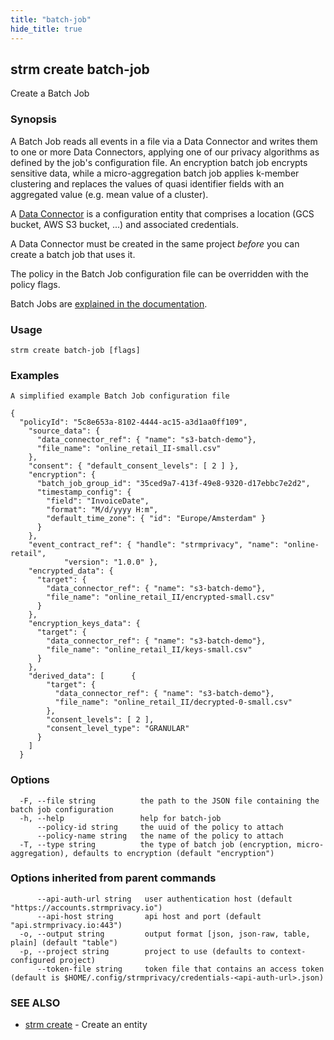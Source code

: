 ```yaml
---
title: "batch-job"
hide_title: true
---
```

## strm create batch-job

Create a Batch Job

### Synopsis

A Batch Job reads all events in a file via a Data Connector and writes them to one or more Data Connectors,
applying one of our privacy algorithms as defined by the job's configuration file. An encryption batch job
encrypts sensitive data, while a micro-aggregation batch job applies k-member clustering and replaces
the values of quasi identifier fields with an aggregated value (e.g. mean value of a cluster). 

A [Data Connector](docs/04-reference/01-cli-reference/strm/create/data-connector/index.md) is a configuration
entity that comprises a location (GCS bucket, AWS S3 bucket, ...) and associated credentials.

A Data Connector must be created in the same project *before* you can create a batch job that uses it.

The policy in the Batch Job configuration file can be overridden with the policy flags.

Batch Jobs are [explained in the documentation](https://docs.strmprivacy.io/docs/latest/quickstart/batch/batch-jobs/).

### Usage

```
strm create batch-job [flags]
```

### Examples

```
A simplified example Batch Job configuration file

{
  "policyId": "5c8e653a-8102-4444-ac15-a3d1aa0ff109",
	"source_data": {
	  "data_connector_ref": { "name": "s3-batch-demo"},
	  "file_name": "online_retail_II-small.csv"
	},
	"consent": { "default_consent_levels": [ 2 ] },
	"encryption": {
	  "batch_job_group_id": "35ced9a7-413f-49e8-9320-d17ebbc7e2d2",
	  "timestamp_config": {
		"field": "InvoiceDate",
		"format": "M/d/yyyy H:m",
		"default_time_zone": { "id": "Europe/Amsterdam" }
	  }
	},
	"event_contract_ref": { "handle": "strmprivacy", "name": "online-retail",
			"version": "1.0.0" },
	"encrypted_data": {
	  "target": {
		"data_connector_ref": { "name": "s3-batch-demo"},
		"file_name": "online_retail_II/encrypted-small.csv"
	  }
	},
	"encryption_keys_data": {
	  "target": {
		"data_connector_ref": { "name": "s3-batch-demo"},
		"file_name": "online_retail_II/keys-small.csv"
	  }
	},
	"derived_data": [      {
		"target": {
		  "data_connector_ref": { "name": "s3-batch-demo"},
		  "file_name": "online_retail_II/decrypted-0-small.csv"
		},
		"consent_levels": [ 2 ],
		"consent_level_type": "GRANULAR"
	  }
	]
  }
```

### Options

```
  -F, --file string          the path to the JSON file containing the batch job configuration
  -h, --help                 help for batch-job
      --policy-id string     the uuid of the policy to attach
      --policy-name string   the name of the policy to attach
  -T, --type string          the type of batch job (encryption, micro-aggregation), defaults to encryption (default "encryption")
```

### Options inherited from parent commands

```
      --api-auth-url string   user authentication host (default "https://accounts.strmprivacy.io")
      --api-host string       api host and port (default "api.strmprivacy.io:443")
  -o, --output string         output format [json, json-raw, table, plain] (default "table")
  -p, --project string        project to use (defaults to context-configured project)
      --token-file string     token file that contains an access token (default is $HOME/.config/strmprivacy/credentials-<api-auth-url>.json)
```

### SEE ALSO

* [strm create](docs/04-reference/01-cli-reference/strm/create/index.md)	 - Create an entity

